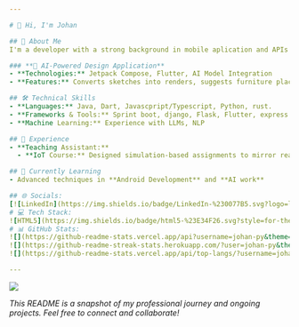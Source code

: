 ```yaml
---

# 👋 Hi, I'm Johan

## 🚀 About Me
I'm a developer with a strong background in mobile aplication and APIs desing. My expertise lies in software development, machine learning, and innovative design applications. I am particularly passionate about **Android Development** and **web work**.

### **🔹 AI-Powered Design Application**
- **Technologies:** Jetpack Compose, Flutter, AI Model Integration  
- **Features:** Converts sketches into renders, suggests furniture placement, and offers decor ideas.

## 🛠️ Technical Skills
- **Languages:** Java, Dart, Javascpript/Typescript, Python, rust.    
- **Frameworks & Tools:** Sprint boot, django, Flask, Flutter, express.  
- **Machine Learning:** Experience with LLMs, NLP

## 🎯 Experience
- **Teaching Assistant:**
  - **IoT Course:** Designed simulation-based assignments to mirror real-world IoT scenarios.

## 🌱 Currently Learning
- Advanced techniques in **Android Development** and **AI work**

## 🌐 Socials:
[![LinkedIn](https://img.shields.io/badge/LinkedIn-%230077B5.svg?logo=linkedin&logoColor=white)](https://www.linkedin.com/in/johan-beltran-backend-dev) 
# 💻 Tech Stack:
![HTML5](https://img.shields.io/badge/html5-%23E34F26.svg?style=for-the-badge&logo=html5&logoColor=white) ![Java](https://img.shields.io/badge/java-%23ED8B00.svg?style=for-the-badge&logo=openjdk&logoColor=white) ![Kotlin](https://img.shields.io/badge/kotlin-%237F52FF.svg?style=for-the-badge&logo=kotlin&logoColor=white) ![Python](https://img.shields.io/badge/python-3670A0?style=for-the-badge&logo=python&logoColor=ffdd54) ![PowerShell](https://img.shields.io/badge/PowerShell-%235391FE.svg?style=for-the-badge&logo=powershell&logoColor=white) ![Django](https://img.shields.io/badge/django-%23092E20.svg?style=for-the-badge&logo=django&logoColor=white) ![MySQL](https://img.shields.io/badge/mysql-%2300000f.svg?style=for-the-badge&logo=mysql&logoColor=white) ![MongoDB](https://img.shields.io/badge/MongoDB-%234ea94b.svg?style=for-the-badge&logo=mongodb&logoColor=white) ![SQLite](https://img.shields.io/badge/sqlite-%2307405e.svg?style=for-the-badge&logo=sqlite&logoColor=white) ![NumPy](https://img.shields.io/badge/numpy-%23013243.svg?style=for-the-badge&logo=numpy&logoColor=white) ![Mosquitto](https://img.shields.io/badge/mosquitto-%233C5280.svg?style=for-the-badge&logo=eclipsemosquitto&logoColor=white) ![Kubernetes](https://img.shields.io/badge/kubernetes-%23326ce5.svg?style=for-the-badge&logo=kubernetes&logoColor=white) ![Arduino](https://img.shields.io/badge/-Arduino-00979D?style=for-the-badge&logo=Arduino&logoColor=white) ![Docker](https://img.shields.io/badge/docker-%230db7ed.svg?style=for-the-badge&logo=docker&logoColor=white) ![Raspberry Pi](https://img.shields.io/badge/-RaspberryPi-C51A4A?style=for-the-badge&logo=Raspberry-Pi)
# 📊 GitHub Stats:
![](https://github-readme-stats.vercel.app/api?username=johan-py&theme=dark&hide_border=false&include_all_commits=true&count_private=true)<br/>
![](https://github-readme-streak-stats.herokuapp.com/?user=johan-py&theme=dark&hide_border=false)<br/>
![](https://github-readme-stats.vercel.app/api/top-langs/?username=johan-py&theme=dark&hide_border=false&include_all_commits=true&count_private=true&layout=compact)

---
```

[![](https://visitcount.itsvg.in/api?id=srvn-nm&icon=0&color=0)](https://visitcount.itsvg.in)

_This README is a snapshot of my professional journey and ongoing projects. Feel free to connect and collaborate!_

<!-- Proudly created with GPRM ( https://gprm.itsvg.in ) -->
